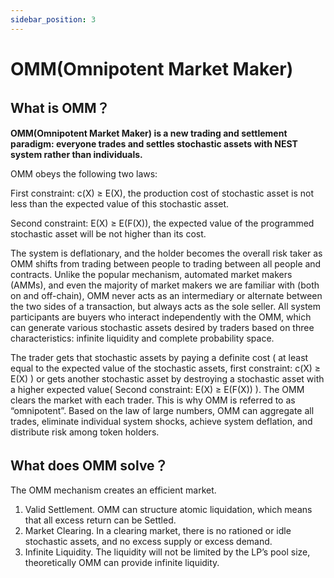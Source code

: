 ```yaml
---
sidebar_position: 3
---
```


# OMM(Omnipotent Market Maker)

## What is OMM？
**OMM(Omnipotent Market Maker) is a new trading and settlement paradigm: everyone trades and settles stochastic assets with NEST system rather than individuals.**

OMM obeys the following two laws:

First constraint: c(X) ≥ E(X), the production cost of stochastic asset is not less than the expected value of this stochastic asset.

Second constraint: E(X) ≥ E(F(X)), the expected value of the programmed stochastic asset will be not higher than its cost.

The system is deflationary, and the holder becomes the overall risk taker as OMM shifts from trading between people to trading between all people and contracts. Unlike the popular mechanism, automated market makers (AMMs), and even the majority of market makers we are familiar with (both on and off-chain), OMM never acts as an intermediary or alternate between the two sides of a transaction, but always acts as the sole seller. All system participants are buyers who interact independently with the OMM, which can generate various stochastic assets desired by traders based on three characteristics: infinite liquidity and complete probability space. 
    
The trader gets that stochastic assets by paying a definite cost ( at least equal to the expected value of the stochastic assets, first constraint: c(X) ≥ E(X) ) or gets another stochastic asset by destroying a stochastic asset with a higher expected value( Second constraint: E(X) ≥ E(F(X))
). The OMM clears the market with each trader. This is why OMM is referred to as “omnipotent”. Based on the law of large numbers, OMM can aggregate all trades, eliminate individual system shocks, achieve system deflation, and distribute risk among token holders.

## What does OMM solve？
The OMM mechanism creates an efficient market.
1.	Valid Settlement. OMM can structure atomic liquidation, which means that all excess return can be Settled.
2.	Market Clearing. In a clearing market, there is no rationed or idle stochastic assets, and no excess supply or excess demand.
3.	Infinite Liquidity. The liquidity will not be limited by the LP’s pool size, theoretically OMM can provide infinite liquidity.

